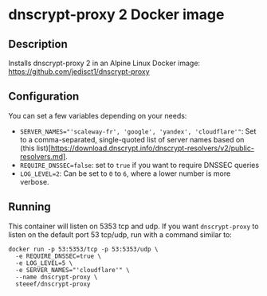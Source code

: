 # dnscrypt-proxy 2 Docker image

## Description

Installs dnscrypt-proxy 2 in an Alpine Linux Docker image:
https://github.com/jedisct1/dnscrypt-proxy

## Configuration

You can set a few variables depending on your needs:

* `SERVER_NAMES="'scaleway-fr', 'google', 'yandex', 'cloudflare'"`: Set to a comma-separated, single-quoted list
  of server names based on (this list)[https://download.dnscrypt.info/dnscrypt-resolvers/v2/public-resolvers.md].
* `REQUIRE_DNSSEC=false`: set to `true` if you want to require DNSSEC queries
* `LOG_LEVEL=2`: Can be set to `0` to `6`, where a lower number is more
  verbose.

## Running

This container will listen on 5353 tcp and udp. If you want `dnscrypt-proxy` to listen on the default port 53 tcp/udp, run with a command similar to:

```
docker run -p 53:5353/tcp -p 53:5353/udp \
  -e REQUIRE_DNSSEC=true \
  -e LOG_LEVEL=5 \
  -e SERVER_NAMES="'cloudflare'" \
  --name dnscrypt-proxy \
  steeef/dnscrypt-proxy
```
